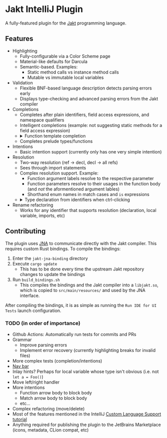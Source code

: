 # Jakt IntelliJ Plugin

A fully-featured plugin for the [Jakt](https://github.com/SerenityOS/jakt) programming language.

## Features

- Highlighting
    - Fully-configurable via a Color Scheme page
    - Material-like defaults for Darcula
    - Semantic-based. Examples:
        - Static method calls vs instance method calls
        - Mutable vs immutable local variables
- Validation
    - Flexible BNF-based language description detects parsing errors early
    - Displays type-checking and advanced parsing errors from the Jakt compiler
- Completions
    - Completes after plain identifiers, field access expressions, and namespace qualifiers
    - Intelligent completions (example: not suggesting static methods for a field access expression)
    - <details>
      <summary>Function template completion</summary>
      <img src="https://i.imgur.com/ruRKiDR.gif" />
      </details>
    - Completes prelude types/functions
- Intentions
    - Basic intention support (currently only has one very simple intention)
- Resolution
    - Two-way resolution (ref -> decl, decl -> all refs)
    - Sees through import statements
    - Complex resolution support. Example:
        - Function argument labels resolve to the respective parameter
        - Function parameters resolve to their usages in the function body (and _not_ the aformentioned argument lables)
        - Shorthand enum names in match cases and `is` expressions
    - <details>
      <summary>Type declaration from identifiers when ctrl-clicking</summary>
      <img src="https://i.imgur.com/AoIVqWF.gif" />
      </details>
- Rename refactoring
    - Works for any identifier that supports resolution (declaration, local variable, imports, etc)

## Contributing

The plugin uses [JNA](https://github.com/java-native-access/jna) to communicate directly with the Jakt compiler. This requires custom Rust bindings. To compile the bindings:

1. Enter the `jakt-jna-binding` directory
2. Execute `cargo update`
    - This has to be done every time the upstream Jakt repository changes to update the bindings
3. Run `build_bindings.sh`
    - This compiles the bindings and the Jakt compiler into a `libjakt.so`, which is copied to `src/main/resources/` and used by the JNA interface.

After compiling the bindings, it is as simple as running the `Run IDE for UI Tests` launch configuration.

### TODO (in order of importance)

- Github Actions: Automatically run tests for commits and PRs
- Grammar
    - Improve parsing errors
    - Implement error recovery (currently highlighting breaks for invalid files)
- More complex tests (completion/intentions)
- [Nav bar](https://plugins.jetbrains.com/docs/intellij/navbar.html)
- Inlay hints? Perhaps for local variable whose type isn't obvious (i.e. not `let a = Foo()`)
- Move left/right handler
- More intentions
    - Function arrow body to block body
    - Match arrow body to block body
    - etc...
- Complex refactoring (move/delete)
- Most of the features mentioned in the IntelliJ [Custom Language Support tutorial](https://plugins.jetbrains.com/docs/intellij/additional-minor-features.html)
- Anything required for publishing the plugin to the JetBrains Marketplace (icons, metadata, CLion compat, etc)
